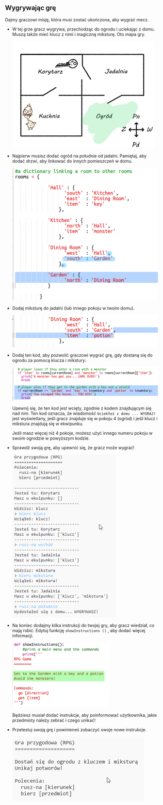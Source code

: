## Wygrywając grę

Dajmy graczowi misję, która musi zostać ukończona, aby wygrać mecz.

+ W tej grze gracz wygrywa, przechodząc do ogrodu i uciekając z domu. Muszą także mieć klucz z nimi i magiczną miksturę. Oto mapa gry.
    
    ![zrzut ekranu](images/rpg-final-map.png)

+ Najpierw musisz dodać ogród na południe od jadalni. Pamiętaj, aby dodać drzwi, aby linkować do innych pomieszczeń w domu.
    
    ![zrzut ekranu](images/rpg-garden.png)

+ Dodaj miksturę do jadalni (lub innego pokoju w twoim domu).
    
    ![zrzut ekranu](images/rpg-potion.png)

+ Dodaj ten kod, aby pozwolić graczowi wygrać grę, gdy dostaną się do ogrodu za pomocą klucza i mikstury:
    
    ![screenshot](images/rpg-win-code.png)
    
    Upewnij się, że ten kod jest wcięty, zgodnie z kodem znajdującym się nad nim. Ten kod oznacza, że ​​wiadomość `Uciekłeś z domu ... WYGRAJ!` jest wyświetlany, jeśli gracz znajduje się w pokoju 4 (ogród) i jeśli klucz i mikstura znajdują się w ekwipunku.
    
    Jeśli masz więcej niż 4 pokoje, możesz użyć innego numeru pokoju w swoim ogrodzie w powyższym kodzie.

+ Sprawdź swoją grę, aby upewnić się, że gracz może wygrać!
    
    ![screenshot](images/rpg-win-test.png)

+ Na koniec dodajmy kilka instrukcji do twojej gry, aby gracz wiedział, co mają robić. Edytuj funkcję `showInstructions ()` , aby dodać więcej informacji.
    
    ![zrzut ekranu](images/rpg-instructions-code.png)
    
    Będziesz musiał dodać instrukcje, aby poinformować użytkownika, jakie przedmioty należy zebrać i czego unikać!

+ Przetestuj swoją grę i powinieneś zobaczyć swoje nowe instrukcje.
    
    ![zrzut ekranu](images/rpg-instructions-test.png)